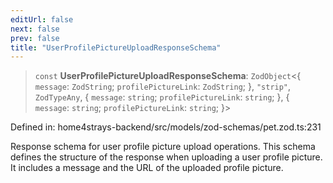 ```yaml
---
editUrl: false
next: false
prev: false
title: "UserProfilePictureUploadResponseSchema"
---
```


> `const` **UserProfilePictureUploadResponseSchema**: `ZodObject`\<\{ `message`: `ZodString`; `profilePictureLink`: `ZodString`; \}, `"strip"`, `ZodTypeAny`, \{ `message`: `string`; `profilePictureLink`: `string`; \}, \{ `message`: `string`; `profilePictureLink`: `string`; \}\>

Defined in: home4strays-backend/src/models/zod-schemas/pet.zod.ts:231

Response schema for user profile picture upload operations.
This schema defines the structure of the response when uploading a user profile picture.
It includes a message and the URL of the uploaded profile picture.
